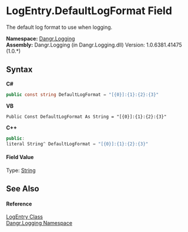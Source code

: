 # LogEntry.DefaultLogFormat Field
 

The default log format to use when logging.

**Namespace:**&nbsp;<a href="N_Dangr_Logging">Dangr.Logging</a><br />**Assembly:**&nbsp;Dangr.Logging (in Dangr.Logging.dll) Version: 1.0.6381.41475 (1.0.*)

## Syntax

**C#**<br />
``` C#
public const string DefaultLogFormat = "[{0}]:{1}:{2}:{3}"
```

**VB**<br />
``` VB
Public Const DefaultLogFormat As String = "[{0}]:{1}:{2}:{3}"
```

**C++**<br />
``` C++
public:
literal String^ DefaultLogFormat = "[{0}]:{1}:{2}:{3}"
```


#### Field Value
Type: <a href="http://msdn2.microsoft.com/en-us/library/s1wwdcbf" target="_blank">String</a>

## See Also


#### Reference
<a href="T_Dangr_Logging_LogEntry">LogEntry Class</a><br /><a href="N_Dangr_Logging">Dangr.Logging Namespace</a><br />